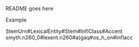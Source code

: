 README goes here


Example

StemUrn#LexicalEntity#Stem#InflClass#Accent
smyth.n260_0#lexent.n260#a)gaq#os_h_on#inflacc
